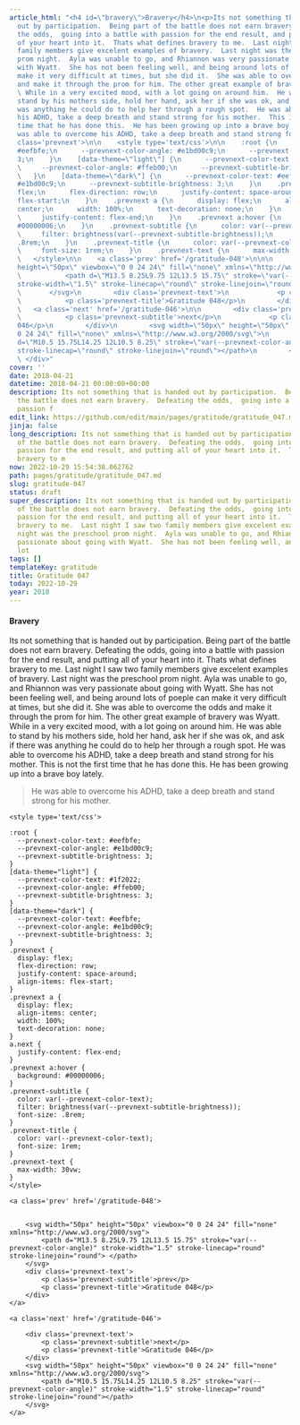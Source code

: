 ```yaml
---
article_html: "<h4 id=\"bravery\">Bravery</h4>\n<p>Its not something that is handed
  out by participation.  Being part of the battle does not earn bravery.  Defeating
  the odds,  going into a battle with passion for the end result, and putting all
  of your heart into it.  Thats what defines bravery to me.  Last night I saw two
  family members give excelent examples of bravery.  Last night was the preschool
  prom night.  Ayla was unable to go, and Rhiannon was very passionate about going
  with Wyatt.  She has not been feeling well, and being around lots of poeple can
  make it very difficult at times, but she did it.  She was able to overcome the odds
  and make it through the prom for him. The other great example of bravery was Wyatt.
  \ While in a very excited mood, with a lot going on around him.  He was able to
  stand by his mothers side, hold her hand, ask her if she was ok, and ask if there
  was anything he could do to help her through a rough spot.  He was able to overcome
  his ADHD, take a deep breath and stand strong for his mother.  This is not the first
  time that he has done this.  He has been growing up into a brave boy lately.</p>\n<blockquote>\n<p>He
  was able to overcome his ADHD, take a deep breath and stand strong for his mother.</p>\n</blockquote>\n<div
  class='prevnext'>\n\n    <style type='text/css'>\n\n    :root {\n      --prevnext-color-text:
  #eefbfe;\n      --prevnext-color-angle: #e1bd00c9;\n      --prevnext-subtitle-brightness:
  3;\n    }\n    [data-theme=\"light\"] {\n      --prevnext-color-text: #1f2022;\n
  \     --prevnext-color-angle: #ffeb00;\n      --prevnext-subtitle-brightness: 3;\n
  \   }\n    [data-theme=\"dark\"] {\n      --prevnext-color-text: #eefbfe;\n      --prevnext-color-angle:
  #e1bd00c9;\n      --prevnext-subtitle-brightness: 3;\n    }\n    .prevnext {\n      display:
  flex;\n      flex-direction: row;\n      justify-content: space-around;\n      align-items:
  flex-start;\n    }\n    .prevnext a {\n      display: flex;\n      align-items:
  center;\n      width: 100%;\n      text-decoration: none;\n    }\n    a.next {\n
  \     justify-content: flex-end;\n    }\n    .prevnext a:hover {\n      background:
  #00000006;\n    }\n    .prevnext-subtitle {\n      color: var(--prevnext-color-text);\n
  \     filter: brightness(var(--prevnext-subtitle-brightness));\n      font-size:
  .8rem;\n    }\n    .prevnext-title {\n      color: var(--prevnext-color-text);\n
  \     font-size: 1rem;\n    }\n    .prevnext-text {\n      max-width: 30vw;\n    }\n
  \   </style>\n\n    <a class='prev' href='/gratitude-048'>\n\n\n        <svg width=\"50px\"
  height=\"50px\" viewbox=\"0 0 24 24\" fill=\"none\" xmlns=\"http://www.w3.org/2000/svg\">\n
  \           <path d=\"M13.5 8.25L9.75 12L13.5 15.75\" stroke=\"var(--prevnext-color-angle)\"
  stroke-width=\"1.5\" stroke-linecap=\"round\" stroke-linejoin=\"round\"> </path>\n
  \       </svg>\n        <div class='prevnext-text'>\n            <p class='prevnext-subtitle'>prev</p>\n
  \           <p class='prevnext-title'>Gratitude 048</p>\n        </div>\n    </a>\n\n
  \   <a class='next' href='/gratitude-046'>\n\n        <div class='prevnext-text'>\n
  \           <p class='prevnext-subtitle'>next</p>\n            <p class='prevnext-title'>Gratitude
  046</p>\n        </div>\n        <svg width=\"50px\" height=\"50px\" viewbox=\"0
  0 24 24\" fill=\"none\" xmlns=\"http://www.w3.org/2000/svg\">\n            <path
  d=\"M10.5 15.75L14.25 12L10.5 8.25\" stroke=\"var(--prevnext-color-angle)\" stroke-width=\"1.5\"
  stroke-linecap=\"round\" stroke-linejoin=\"round\"></path>\n        </svg>\n    </a>\n
  \ </div>"
cover: ''
date: 2018-04-21
datetime: 2018-04-21 00:00:00+00:00
description: Its not something that is handed out by participation.  Being part of
  the battle does not earn bravery.  Defeating the odds,  going into a battle with
  passion f
edit_link: https://github.com/edit/main/pages/gratitude/gratitude_047.md
jinja: false
long_description: Its not something that is handed out by participation.  Being part
  of the battle does not earn bravery.  Defeating the odds,  going into a battle with
  passion for the end result, and putting all of your heart into it.  Thats what defines
  bravery to m
now: 2022-10-29 15:54:38.062762
path: pages/gratitude/gratitude_047.md
slug: gratitude-047
status: draft
super_description: Its not something that is handed out by participation.  Being part
  of the battle does not earn bravery.  Defeating the odds,  going into a battle with
  passion for the end result, and putting all of your heart into it.  Thats what defines
  bravery to me.  Last night I saw two family members give excelent examples of bravery.  Last
  night was the preschool prom night.  Ayla was unable to go, and Rhiannon was very
  passionate about going with Wyatt.  She has not been feeling well, and being around
  lot
tags: []
templateKey: gratitude
title: Gratitude 047
today: 2022-10-29
year: 2018
---
```


#### Bravery

Its not something that is handed out by participation.  Being part of the battle does not earn bravery.  Defeating the odds,  going into a battle with passion for the end result, and putting all of your heart into it.  Thats what defines bravery to me.  Last night I saw two family members give excelent examples of bravery.  Last night was the preschool prom night.  Ayla was unable to go, and Rhiannon was very passionate about going with Wyatt.  She has not been feeling well, and being around lots of poeple can make it very difficult at times, but she did it.  She was able to overcome the odds and make it through the prom for him. The other great example of bravery was Wyatt.  While in a very excited mood, with a lot going on around him.  He was able to stand by his mothers side, hold her hand, ask her if she was ok, and ask if there was anything he could do to help her through a rough spot.  He was able to overcome his ADHD, take a deep breath and stand strong for his mother.  This is not the first time that he has done this.  He has been growing up into a brave boy lately.

> He was able to overcome his ADHD, take a deep breath and stand strong for his mother.
<div class='prevnext'>

    <style type='text/css'>

    :root {
      --prevnext-color-text: #eefbfe;
      --prevnext-color-angle: #e1bd00c9;
      --prevnext-subtitle-brightness: 3;
    }
    [data-theme="light"] {
      --prevnext-color-text: #1f2022;
      --prevnext-color-angle: #ffeb00;
      --prevnext-subtitle-brightness: 3;
    }
    [data-theme="dark"] {
      --prevnext-color-text: #eefbfe;
      --prevnext-color-angle: #e1bd00c9;
      --prevnext-subtitle-brightness: 3;
    }
    .prevnext {
      display: flex;
      flex-direction: row;
      justify-content: space-around;
      align-items: flex-start;
    }
    .prevnext a {
      display: flex;
      align-items: center;
      width: 100%;
      text-decoration: none;
    }
    a.next {
      justify-content: flex-end;
    }
    .prevnext a:hover {
      background: #00000006;
    }
    .prevnext-subtitle {
      color: var(--prevnext-color-text);
      filter: brightness(var(--prevnext-subtitle-brightness));
      font-size: .8rem;
    }
    .prevnext-title {
      color: var(--prevnext-color-text);
      font-size: 1rem;
    }
    .prevnext-text {
      max-width: 30vw;
    }
    </style>
    
    <a class='prev' href='/gratitude-048'>
    

        <svg width="50px" height="50px" viewbox="0 0 24 24" fill="none" xmlns="http://www.w3.org/2000/svg">
            <path d="M13.5 8.25L9.75 12L13.5 15.75" stroke="var(--prevnext-color-angle)" stroke-width="1.5" stroke-linecap="round" stroke-linejoin="round"> </path>
        </svg>
        <div class='prevnext-text'>
            <p class='prevnext-subtitle'>prev</p>
            <p class='prevnext-title'>Gratitude 048</p>
        </div>
    </a>
    
    <a class='next' href='/gratitude-046'>
    
        <div class='prevnext-text'>
            <p class='prevnext-subtitle'>next</p>
            <p class='prevnext-title'>Gratitude 046</p>
        </div>
        <svg width="50px" height="50px" viewbox="0 0 24 24" fill="none" xmlns="http://www.w3.org/2000/svg">
            <path d="M10.5 15.75L14.25 12L10.5 8.25" stroke="var(--prevnext-color-angle)" stroke-width="1.5" stroke-linecap="round" stroke-linejoin="round"></path>
        </svg>
    </a>
  </div>